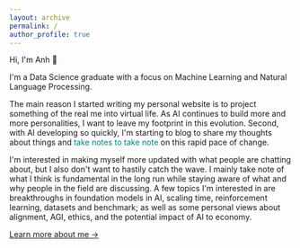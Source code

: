 ```yaml
---
layout: archive
permalink: /
author_profile: true
---
```


Hi, I'm Anh 👋

I'm a Data Science graduate with a focus on Machine Learning and Natural Language Processing.

The main reason I started writing my personal website is to project something of the real me into virtual life. As AI continues to build more and more personalities, I want to leave my footprint in this evolution. Second, with AI developing so quickly, I'm starting to blog to share my thoughts about things and <span style="color: #008080">take notes to take note</span> on this rapid pace of change.

I'm interested in making myself more updated with what people are chatting about, but I also don't want to hastily catch the wave. I mainly take note of what I think is fundamental in the long run while staying aware of what and why people in the field are discussing. A few topics I'm interested in are breakthroughs in foundation models in AI, scaling time, reinforcement learning, datasets and benchmark; as well as some personal views about alignment, AGI, ethics, and the potential impact of AI to economy.

[Learn more about me →](/about/) 